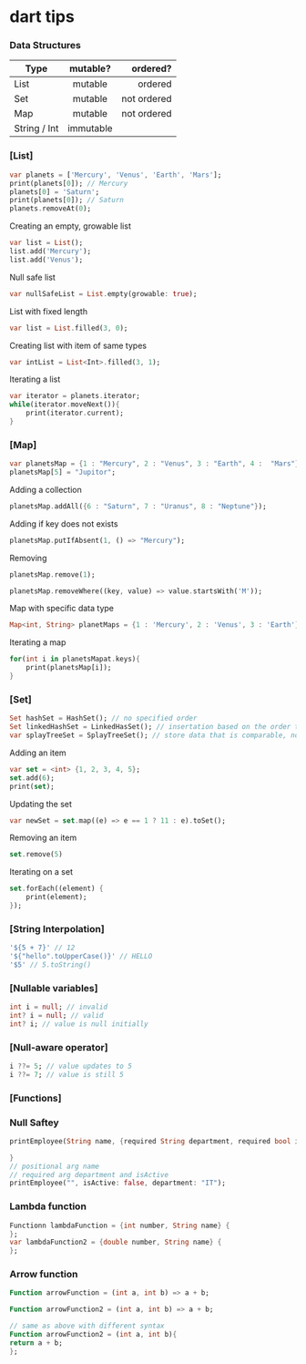 # dart tips

### Data Structures

| Type          | mutable?      | ordered?    |
| ------------- |:-------------:| ----------: |
| List          | mutable       | ordered     |
| Set           | mutable       | not ordered |
| Map           | mutable       | not ordered |
| String / Int  | immutable     |             |

### [List]
```dart
var planets = ['Mercury', 'Venus', 'Earth', 'Mars'];
print(planets[0]); // Mercury
planets[0] = 'Saturn';
print(planets[0]); // Saturn
planets.removeAt(0);
```
Creating an empty, growable list
```dart
var list = List();
list.add('Mercury');
list.add('Venus'); 
```
Null safe list
```dart
var nullSafeList = List.empty(growable: true);
```
List with fixed length
```dart
var list = List.filled(3, 0);
```
Creating list with item of same types
```dart
var intList = List<Int>.filled(3, 1);
```
Iterating a list
```dart
var iterator = planets.iterator;
while(iterator.moveNext()){
    print(iterator.current);
}
```

### [Map]
```dart
var planetsMap = {1 : "Mercury", 2 : "Venus", 3 : "Earth", 4 :  "Mars"};
planetsMap[5] = "Jupitor";
```
Adding a collection
```dart
planetsMap.addAll({6 : "Saturn", 7 : "Uranus", 8 : "Neptune"});
```
Adding if key does not exists
```dart
planetsMap.putIfAbsent(1, () => "Mercury");
```
Removing
```dart
planetsMap.remove(1);

planetsMap.removeWhere((key, value) => value.startsWith('M'));
```
Map with specific data type
```dart
Map<int, String> planetMaps = {1 : 'Mercury', 2 : 'Venus', 3 : 'Earth'};
```
Iterating a map
```dart
for(int i in planetsMapat.keys){
    print(planetsMap[i]);
}
```

### [Set]
```dart
Set hashSet = HashSet(); // no specified order
Set linkedHashSet = LinkedHasSet(); // insertation based on the order the items
var splayTreeSet = SplayTreeSet(); // store data that is comparable, no null values permitted
```
Adding an item
```dart
var set = <int> {1, 2, 3, 4, 5};
set.add(6);
print(set);
```
Updating the set
```dart
var newSet = set.map((e) => e == 1 ? 11 : e).toSet();
```
Removing an item
```dart
set.remove(5)
```
Iterating on a set
```dart
set.forEach((element) {
    print(element);
});
```
### [String Interpolation]
```dart
'${5 + 7}' // 12
'${"hello".toUpperCase()}' // HELLO
'$5' // 5.toString()
```

### [Nullable variables]
```dart
int i = null; // invalid
int? i = null; // valid
int? i; // value is null initially
```
### [Null-aware operator]
```dart
i ??= 5; // value updates to 5
i ??= 7; // value is still 5
```

### [Functions]
### Null Saftey
```dart
printEmployee(String name, {required String department, required bool isActive}) {

}
// positional arg name 
// required arg department and isActive
printEmployee("", isActive: false, department: "IT");
```

### Lambda function
```dart
Functionn lambdaFunction = {int number, String name} {
};
var lambdaFunction2 = {double number, String name} {
};
```
### Arrow function
```dart
Function arrowFunction = (int a, int b) => a + b;

Function arrowFunction2 = (int a, int b) => a + b;

// same as above with different syntax
Function arrowFunction2 = (int a, int b){
return a + b;
};
```